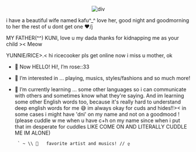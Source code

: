 <div align="center">
  
  
  ![div](https://files.catbox.moe/fsoxjd.jpg)

 
  
</div> i have a beautiful wife named kafu^_^ love her, good night and goodmorning to her the rest of u dont get one ❤️/j

MY FATHER(^^) KUNI, love u my dada thanks for kidnapping me as your child >< Meow 

YUNNIE/RICE>.< hi ricecooker pls get online now i miss u mother, ok 
- 👋 Now HELLO! Hi!, I’m rose::33
- 🍃 I’m interested in ... playing, musics, styles/fashions and so much more!
- 🌱 I’m currently learning ... some other languages
  so i can communicate with others
  and sometimes know what they're saying. And im
  learning some other English words too, because it's
  really hard to understand deep english words for me 😅
im always okay for cuds and hides!!>< in some cases i might have 'dni' on my name and not on a goodmood !
(please cuddle w me when u have c+h on my name since when i put that im desperate for cuddles LIKE COME ON AND LITERALLY CUDDLE ME IM ALONE)

       ` ~ \\ 🍃   favorite artist and musics! // ლ
<!---            (⁠つ⁠≧⁠▽⁠≦⁠)⁠つLAUFEY- my top one fav artist omg 
                                    her voice and musics are just so calm
                            Odetari - you're gonna get blown when you
                                      hear they're musics, its like punk and
                                      very motivating for me. i love their songs 
                                      omg
                            ʕ⁠っ⁠•⁠ᴥ⁠•⁠ʔ⁠っ ~ `` and many more 🍃 // `` 
                                      FAV MUSICS!!!♡⁠(⁠˃͈⁠ ⁠દ⁠ ⁠˂͈⁠ ⁠༶⁠ ⁠)
                            LAFUEY - From The Start
                                     Let You Break My Heart Again
                                     Valentine
                                     Promise
                             ODETARI-YOU'RE TOO SLOW
                                     LOOK DON'T TOUCH (w/ cade clair)
                                     GMFU ( w/ 6aerlyhuman)
                                     I LOVE YOU HOE
                                     HYPNOTIC DATA
                            ～⁠(⁠つ⁠ˆ⁠Д⁠ˆ⁠)⁠つ⁠｡⁠☆and more <3
                                     
roseDovex/roseDovex is a ✨ special ✨ repository because its `README.md` (this file) appears on your GitHub profile.
You can click the Preview link to take a look at your changes.
--->
